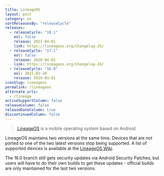 ```yaml
---
title: LineageOS
layout: post
category: os
sortReleasesBy: "releaseCycle"
releases:
  - releaseCycle: "18.1"
    eol: false
    release: 2021-04-01
    link: https://lineageos.org/Changelog-25/
  - releaseCycle: "17.1"
    eol: false
    release: 2020-04-01
    link: https://lineageos.org/Changelog-24/
  - releaseCycle: "16.0"
    eol: 2021-02-16
    release: 2019-03-01
iconSlug: lineageos
permalink: /lineageos
alternate_urls:
  - /lineage
activeSupportColumn: false
releaseColumn: false
releaseDateColumn: true
discontinuedColumn: false
---
```

> [LineageOS](https://lineageos.org/) is a mobile operating system based on Android 

LineageOS maintains two versions at the same time. Devices that are not ported to one of the two latest versions stop being supported. A list of supported devices is available at the [LineageOS Wiki](https://wiki.lineageos.org/devices/).

The 16.0 branch still gets security updates via Android Security Patches, but users will have to do their own builds to get these updates - official builds are only maintained for the last two versions.
